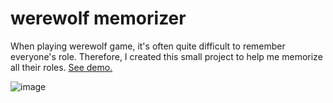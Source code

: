 # werewolf memorizer
When playing werewolf game, it's often quite difficult to remember everyone's role.
Therefore, I created this small project to help me memorize all their roles. [See demo.](https://robifrhn.github.io/werewolf-memorizer/)

![image](https://github.com/robifrhn/werewolf-memorizer/blob/main/image.png)
